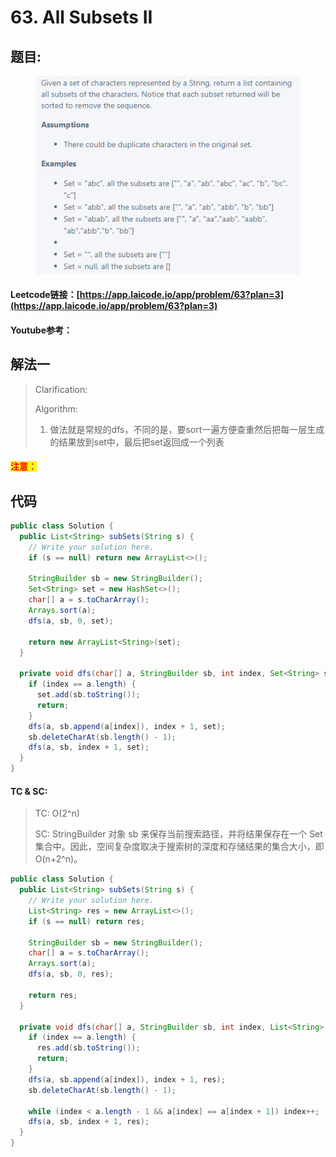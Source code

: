 # 63. All Subsets II

## 题目:

<figure><img src="../../.gitbook/assets/image (4) (3) (2) (1).png" alt=""><figcaption></figcaption></figure>

#### Leetcode链接：[https://app.laicode.io/app/problem/63?plan=3](https://app.laicode.io/app/problem/63?plan=3)

#### Youtube参考：

## 解法一

> Clarification:&#x20;
>
> Algorithm:&#x20;
>
> 1. 做法就是常规的dfs，不同的是，要sort一遍方便查重然后把每一层生成的结果放到set中，最后把set返回成一个列表

#### <mark style="color:red;">注意：</mark>

## 代码

```java
public class Solution {
  public List<String> subSets(String s) {
    // Write your solution here.
    if (s == null) return new ArrayList<>();

    StringBuilder sb = new StringBuilder();
    Set<String> set = new HashSet<>();
    char[] a = s.toCharArray();
    Arrays.sort(a);
    dfs(a, sb, 0, set);
    
    return new ArrayList<String>(set);
  }

  private void dfs(char[] a, StringBuilder sb, int index, Set<String> set) {
    if (index == a.length) {
      set.add(sb.toString());
      return;
    }
    dfs(a, sb.append(a[index]), index + 1, set);
    sb.deleteCharAt(sb.length() - 1);
    dfs(a, sb, index + 1, set);
  }
}
```

#### TC & SC:&#x20;

> TC: O(2^n)
>
> SC: StringBuilder 对象 sb 来保存当前搜索路径，并将结果保存在一个 Set 集合中。因此，空间复杂度取决于搜索树的深度和存储结果的集合大小，即 O(n+2^n)。



```java
public class Solution {
  public List<String> subSets(String s) {
    // Write your solution here.
    List<String> res = new ArrayList<>();
    if (s == null) return res;

    StringBuilder sb = new StringBuilder();
    char[] a = s.toCharArray();
    Arrays.sort(a);
    dfs(a, sb, 0, res);
    
    return res;
  }

  private void dfs(char[] a, StringBuilder sb, int index, List<String> res) {
    if (index == a.length) {
      res.add(sb.toString());
      return;
    }
    dfs(a, sb.append(a[index]), index + 1, res);
    sb.deleteCharAt(sb.length() - 1);

    while (index < a.length - 1 && a[index] == a[index + 1]) index++;
    dfs(a, sb, index + 1, res);
  }
}
```
